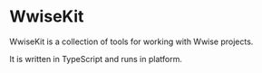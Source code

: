# WwiseKit

WwiseKit is a collection of tools for working with Wwise projects. 

It is written in TypeScript and runs in platform.

